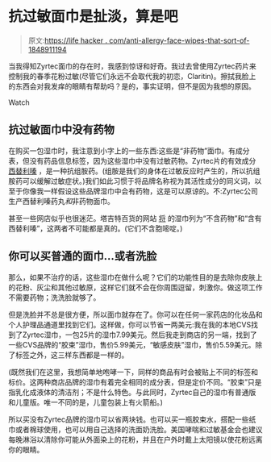 # 抗过敏面巾是扯淡，算是吧

> 原文:[https://life hacker . com/anti-allergy-face-wipes-that-sort-of-1848911194](https://lifehacker.com/anti-allergy-face-wipes-are-bullshit-sort-of-1848911194)

当我得知Zyrtec面巾的存在时，我感到惊讶和好奇。我过去曾使用Zyrtec药片来控制我的春季花粉过敏(尽管它们永远不会取代我的初恋，Claritin)。擦拭我脸上的东西会对我发痒的眼睛有帮助吗？是的，事实证明，但不是因为我想的原因。

Watch

## 抗过敏面巾中没有药物

在购买一包湿巾时，我注意到小字上的一些东西:这些是“非药物”面巾。有成分表，但没有药品信息标签，因为这些湿巾中没有过敏药物。Zyrtec片的有效成分 [西替利嗪](https://medlineplus.gov/druginfo/meds/a698026.html) ，是一种抗组胺药。(组胺是我们的身体在过敏反应时产生的，所以抗组胺药可以缓解过敏症状。)我们如此习惯于将品牌名称视为其活性成分的同义词，以至于你像我一样假设这些品牌湿巾中会有药物，这是可以原谅的。不:Zyrtec公司生产西替利嗪药丸*和*非药物面巾。

甚至一些网店似乎也很迷茫。塔吉特百货的网站 [将](https://www.target.com/p/zyrtec-soothing-non-medicated-face-wipes-with-micellar-water-and-cetirizine-25ct/-/A-85801522#lnk=sametab) 的湿巾列为“不含药物”和“含有西替利嗪”，这两者不可能都是真的。(它们不含胞嘧啶。)

## 你可以买普通的面巾...或者洗脸

那么，如果不治疗的话，这些湿巾在做什么呢？它们的功能性目的是去除你皮肤上的花粉、灰尘和其他过敏原，这样它们就不会在你周围逗留，刺激你。做这项工作不需要药物；洗洗脸就够了。

但是洗脸并不总是很方便，所以面巾就存在了。你可以在任何一家药店的化妆品和个人护理品通道里找到它们。这样做，你可以节省一两美元:我在我的本地CVS找到了Zyrtec湿巾，一包25片的湿巾7.99美元。然后我走到商店的另一端，找到了一些CVS品牌的“胶束”湿巾，售价5.99美元，“敏感皮肤”湿巾，售价5.59美元。除了标签之外，这三样东西都是一样的。

(既然我们在这里，我想简单地咆哮一下，同样的商品有时会被贴上不同的标签和标价。这两种商店品牌的湿巾有着完全相同的成分表，但是定价不同。“胶束”只是指乳化成液体的清洁剂；不是什么特色。与此同时，Zyrtec自己的湿巾有普通版和儿童版。唯一不同的是，儿童包装上有火箭船。)

所以买没有Zyrtec品牌的湿巾可以省两块钱。也可以买一瓶胶束水，搭配一些纸巾或者棉球使用，也可以用自己选择的洗面奶洗脸。美国哮喘和过敏基金会也建议每晚淋浴以清除你可能从外面染上的花粉，并且在户外时戴上太阳镜以使花粉远离你的眼睛。